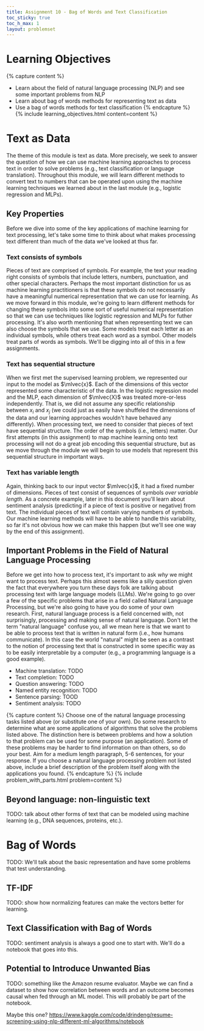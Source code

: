 ```yaml
---
title: Assignment 10 - Bag of Words and Text Classification
toc_sticky: true 
toc_h_max: 1
layout: problemset
---
```


# Learning Objectives

{% capture content %}
* Learn about the field of natural language processing (NLP) and see some important problems from NLP
* Learn about bag of words methods for representing text as data
* Use a bag of words methods for text classification
{% endcapture %}
{% include learning_objectives.html content=content %}

# Text as Data

The theme of this module is text as data.  More precisely, we seek to answer the question of how we can use machine learning approaches to process text in order to solve problems (e.g., text classification or language translation).  Throughout this module, we will learn different methods to convert text to numbers that can be operated upon using the machine learning techniques we learned about in the last module (e.g., logistic regression and MLPs).

## Key Properties

Before we dive into some of the key applications of machine learning for text processing, let's take some time to think about what makes processing text different than much of the data we've looked at thus far.

### Text consists of symbols

Pieces of text are comprised of symbols.  For example, the text your reading right consists of symbols that include letters, numbers, punctuation, and other special characters.  Perhaps the most important distinction for us as machine learning practitioners is that these symbols do not necessarily have a meaningful numerical representation that we can use for learning.  As we move forward in this module, we're going to learn different methods for changing these symbols into some sort of useful numerical representation so that we can use techniques like logistic regression and MLPs for futher processing.  It's also worth mentioning that when representing text we can also choose the symbols that we use.  Some models treat each letter as an individual symbols, while others treat each word as a symbol.  Other models treat parts of words as symbols.  We'll be digging into all of this in a few assignments.

### Text has sequential structure

When we first met the supervised learning problem, we represented our input to the model as $\mlvec{x}$.  Each of the dimensions of this vector represented some characteristic of the data.  In the logistic regression model and the MLP, each dimension of $\mlvec{X}$ was treated more-or-less independently.  That is, we did not assume any specific relationship between $x_i$ and $x_j$ (we could just as easily have shuffeled the dimensions of the data and our learning approaches wouldn't have behaved any differently).  When processing text, we need to consider that pieces of text have sequential structure.  The order of the symbols (i.e., letters) matter.  Our first attempts (in this assignment) to map machine learning onto text processing will not do a great job encoding this sequential structure, but as we move through the module we will begin to use models that represent this sequential structure in important ways.

### Text has variable length

Again, thinking back to our input vector $\mlvec{x}$, it had a fixed number of dimensions.  Pieces of text consist of sequences of symbols *over variable length*.  As a concrete example, later in this document you'll learn about sentiment analysis (predicting if a piece of text is positive or negative) from text.  The individual pieces of text will contain varying numbers of symbols.  Our machine learning methods will have to be able to handle this variability, so far it's not obvious how we can make this happen (but we'll see one way by the end of this assignment).

## Important Problems in the Field of Natural Language Processing

Before we get into how to process text, it's important to ask *why* we might want to process text.  Perhaps this almost seems like a silly question given the fact that everywhere you turn these days folk are talking about processing text with large language models (LLMs).  We're going to go over a few of the specific problems that arise in a field called Natural Language Processing, but we're also going to have you do some of your own research.  First, natural language process is a field concerned with, not surprisingly, processing and making sense of natural language.  Don't let the term "natural language" confuse you, all we mean here is that we want to be able to process text that is written in natural form (i.e., how humans communicate).  In this case the world "natural" might be seen as a contrast to the notion of processing text that is constructed in some specific way as to be easily interpretable by a computer (e.g., a programming language is a good example).

* Machine translation: TODO
* Text completion: TODO
* Question answering: TODO
* Named entity recognition: TODO
* Sentence parsing: TOOD
* Sentiment analysis: TODO

{% capture content %}
Choose one of the natural language processing tasks listed above (or substitute one of your own).  Do some research to determine what are some applications of algorithms that solve the problems listed above.  The distinction here is between problems and how a solution to that problem can be used for some purpose (an application).  Some of these problems may be harder to find information on than others, so do your best.  Aim for a medium length paragraph, 5-6 sentences, for your response.  If you choose a natural language processing problem not listed above, include a brief description of the problem itself along with the applications you found.
{% endcapture %}
{% include problem_with_parts.html problem=content %}

## Beyond language: non-linguistic text

TODO: talk about other forms of text that can be modeled using machine learning (e.g., DNA sequences, proteins, etc.).

# Bag of Words

TODO: We'll talk about the basic representation and have some problems that test understanding.

## TF-IDF

TODO: show how normalizing features can make the vectors better for learning.

## Text Classification with Bag of Words

TODO: sentiment analysis is always a good one to start with.  We'll do a notebook that goes into this.

## Potential to Introduce Unwanted Bias

TODO: something like the Amazon resume evaluator.  Maybe we can find a dataset to show how correlation between words and an outcome becomes causal when fed through an ML model.  This will probably be part of the notebook.

Maybe this one? https://www.kaggle.com/code/drindeng/resume-screening-using-nlp-different-ml-algorithms/notebook